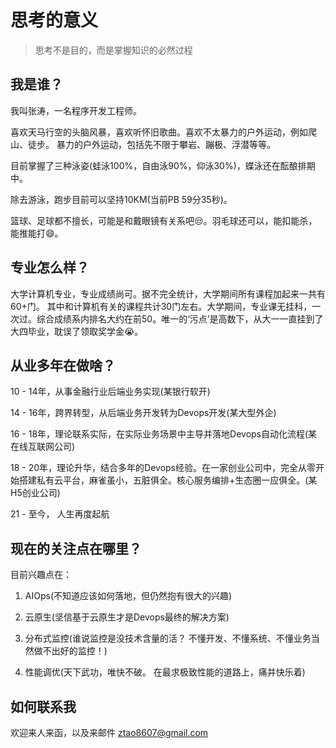 # 思考的意义

> 思考不是目的，而是掌握知识的必然过程


## 我是谁？

我叫张涛，一名程序开发工程师。

喜欢天马行空的头脑风暴，喜欢听怀旧歌曲。喜欢不太暴力的户外运动，例如爬山、徒步。 暴力的户外运动，包括先不限于攀岩、蹦极、浮潜等等。

目前掌握了三种泳姿(蛙泳100%，自由泳90%，仰泳30%)，蝶泳还在酝酿排期中。

除去游泳，跑步目前可以坚持10KM(当前PB 59分35秒)。

篮球、足球都不擅长，可能是和戴眼镜有关系吧😒。羽毛球还可以，能扣能杀，能推能打😄。

## 专业怎么样？

大学计算机专业，专业成绩尚可。据不完全统计，大学期间所有课程加起来一共有60+门。 其中和计算机有关的课程共计30门左右。大学期间，专业课无挂科，一次过。综合成绩系内排名大约在前50。唯一的‘污点’是高数下，从大一一直挂到了大四毕业，耽误了领取奖学金😭。

## 从业多年在做啥？

10 - 14年，从事金融行业后端业务实现(某银行软开)

14 - 16年，跨界转型，从后端业务开发转为Devops开发(某大型外企)

16 - 18年，理论联系实际，在实际业务场景中主导并落地Devops自动化流程(某在线互联网公司)

18 - 20年，理论升华，结合多年的Devops经验。在一家创业公司中，完全从零开始搭建私有云平台，麻雀虽小，五脏俱全。核心服务编排+生态圈一应俱全。(某H5创业公司)

21 - 至今， 人生再度起航



## 现在的关注点在哪里？

目前兴趣点在：

1. AIOps(不知道应该如何落地，但仍然抱有很大的兴趣)

2. 云原生(坚信基于云原生才是Devops最终的解决方案)

3. 分布式监控(谁说监控是没技术含量的活？ 不懂开发、不懂系统、不懂业务当然做不出好的监控！)

4. 性能调优(天下武功，唯快不破。 在最求极致性能的道路上，痛并快乐着)


## 如何联系我

欢迎来人来函，以及来邮件 ztao8607@gmail.com
